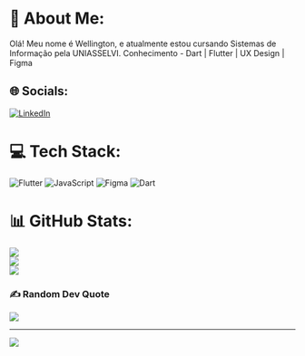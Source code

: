 # 💫 About Me:
Olá! Meu nome é Wellington, e atualmente estou cursando Sistemas de Informação pela UNIASSELVI. Conhecimento - Dart | Flutter | UX Design | Figma


## 🌐 Socials:
[![LinkedIn](https://img.shields.io/badge/LinkedIn-%230077B5.svg?logo=linkedin&logoColor=white)](https://www.linkedin.com/in/wellington-andrade-64b44b275/) 

# 💻 Tech Stack:
![Flutter](https://img.shields.io/badge/Flutter-%2302569B.svg?style=for-the-badge&logo=Flutter&logoColor=white) ![JavaScript](https://img.shields.io/badge/javascript-%23323330.svg?style=for-the-badge&logo=javascript&logoColor=%23F7DF1E) 	![Figma](https://img.shields.io/badge/figma-%23F24E1E.svg?style=for-the-badge&logo=figma&logoColor=white) ![Dart](https://img.shields.io/badge/dart-%230175C2.svg?style=for-the-badge&logo=dart&logoColor=white)
# 📊 GitHub Stats:
![](https://github-readme-stats.vercel.app/api?username=wellingtonzero21&theme=highcontrast&hide_border=true&include_all_commits=true&count_private=false)<br/>
![](https://github-readme-streak-stats.herokuapp.com/?user=wellingtonzero21&theme=highcontrast&hide_border=true)<br/>
![](https://github-readme-stats.vercel.app/api/top-langs/?username=wellingtonzero21&theme=highcontrast&hide_border=true&include_all_commits=true&count_private=false&layout=compact)

### ✍️ Random Dev Quote
![](https://quotes-github-readme.vercel.app/api?type=horizontal&theme=dark)

---
[![](https://visitcount.itsvg.in/api?id=wellingtonzero21&icon=0&color=0)](https://visitcount.itsvg.in)

<!-- Proudly created with GPRM ( https://gprm.itsvg.in ) -->
